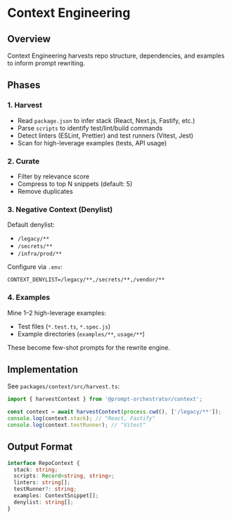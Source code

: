 # Context Engineering

## Overview

Context Engineering harvests repo structure, dependencies, and examples to inform prompt rewriting.

## Phases

### 1. Harvest

- Read `package.json` to infer stack (React, Next.js, Fastify, etc.)
- Parse `scripts` to identify test/lint/build commands
- Detect linters (ESLint, Prettier) and test runners (Vitest, Jest)
- Scan for high-leverage examples (tests, API usage)

### 2. Curate

- Filter by relevance score
- Compress to top N snippets (default: 5)
- Remove duplicates

### 3. Negative Context (Denylist)

Default denylist:
- `/legacy/**`
- `/secrets/**`
- `/infra/prod/**`

Configure via `.env`:
```env
CONTEXT_DENYLIST=/legacy/**,/secrets/**,/vendor/**
```

### 4. Examples

Mine 1–2 high-leverage examples:
- Test files (`*.test.ts`, `*.spec.js`)
- Example directories (`examples/**`, `usage/**`)

These become few-shot prompts for the rewrite engine.

## Implementation

See `packages/context/src/harvest.ts`:

```typescript
import { harvestContext } from '@prompt-orchestrator/context';

const context = await harvestContext(process.cwd(), ['/legacy/**']);
console.log(context.stack); // "React, Fastify"
console.log(context.testRunner); // "Vitest"
```

## Output Format

```typescript
interface RepoContext {
  stack: string;
  scripts: Record<string, string>;
  linters: string[];
  testRunner?: string;
  examples: ContextSnippet[];
  denylist: string[];
}
```



